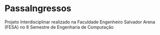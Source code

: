 # PassaIngressos
 Projeto Interdisciplinar realizado na Faculdade Engenheiro Salvador Arena (FESA) no 8 Semestre de Engenharia de Computação
